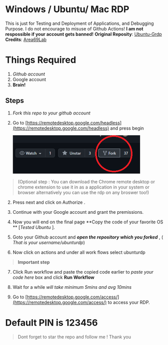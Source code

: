 # Windows / Ubuntu/ Mac RDP  


This is just for Testing and Deployment of Applications, and Debugging Purpose. I do not encourage to misuse of Github Actions! **I am not respossible if your  account gets banned!**
**Original Reposity**: [Ubuntu-Grdp](https://github.com/Area69Lab/Ubuntu-Grdp)
**Credits**:     [Area69Lab](https://github.com/Area69Lab/)


# Things Required

 1. *Github account*
 2. Google account
 3. **Brain!**
## Steps

 1. *Fork this repo to your github account* 
 
 2. Go to [https://remotedesktop.google.com/headless](https://remotedesktop.google.com/headless) and press begin
 
    ![enter image description here](/img/fork.png)

> (Optional  step : You can download  the Chrome remote desktop or
> chrome extension to use it  in 
>     as a application in your system or browser alternatively you can use the rdp on  any broswer too!)

 2. Press next and click on Authorize .
   
 3. Continue with your Google account and grant the premissions.
   
 4. Now you will end on the final page **Copy the code of your favorite OS ** [*Tested Ubuntu* ].
   
 5. Goto your Github account and  ***open the repository which you forked*** , ( *That is  your username/ubunturdp*)

 6. Now click on actions and under all work flows select ubunturdp

> **Important step**

 7.  Click Run workflow and paste the copied code earlier to  *paste your code here* box and click  **Run Workflow**

 8.   Wait for  a while *will take minimum 5mins and avg 10mins* 



9.  Go to  [https://remotedesktop.google.com/access/](https://remotedesktop.google.com/access/)  to access your RDP.


# Default PIN is 123456

> Dont forget to star the repo and follow me ! Thank you

